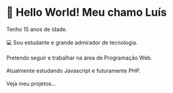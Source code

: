 <h1>👋 Hello World! Meu chamo Luís</h1>

<p>Tenho 15 anos de idade.<br> <br>
💻 Sou estudante e grande admirador de tecnologia.<br> <br>
Pretendo seguir e trabalhar na área de Programação Web. <br> <br>
Atualmente estudando Javascript e futuramente PHP. <br> <br>
Veja meu projetos...
 </p>

